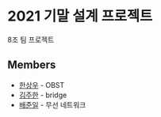 # 2021 기말 설계 프로젝트

8조 팀 프로젝트  

## Members

- [한상우](https://github.com/sktkddn777) - OBST
- [김주한](https://github.com/juhan2103) - bridge
- [배준일](https://github.com/bjo6300) - 무선 네트워크
